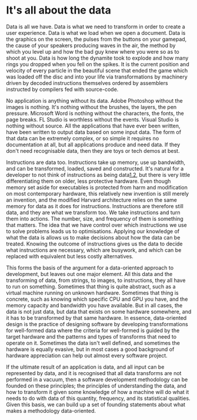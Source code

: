 # It's all about the data

Data is all we have. Data is what we need to transform in order to create a user experience. Data is what we load when we open a document. Data is the graphics on the screen, the pulses from the buttons on your gamepad, the cause of your speakers producing waves in the air, the method by which you level up and how the bad guy knew where you were so as to shoot at you. Data is how long the dynamite took to explode and how many rings you dropped when you fell on the spikes. It is the current position and velocity of every particle in the beautiful scene that ended the game which was loaded off the disc and into your life via transformations by machinery driven by decoded instructions themselves ordered by assemblers instructed by compilers fed with source-code.

No application is anything without its data. Adobe Photoshop without the images is nothing. It's nothing without the brushes, the layers, the pen pressure. Microsoft Word is nothing without the characters, the fonts, the page breaks. FL Studio is worthless without the events. Visual Studio is nothing without source. All the applications that have ever been written, have been written to output data based on some input data. The form of that data can be extremely complex, or so simple it requires no documentation at all, but all applications produce and need data. If they don't need recognisable data, then they are toys or tech demos at best.

Instructions are data too. Instructions take up memory, use up bandwidth, and can be transformed, loaded, saved and constructed. It's natural for a developer to not think of instructions as being data[1.2](https://www.dataorienteddesign.com/dodbook/footnode.html#foot189), but there is very little differentiating them on older, less protective hardware. Even though memory set aside for executables is protected from harm and modification on most contemporary hardware, this relatively new invention is still merely an invention, and the modified Harvard architecture relies on the same memory for data as it does for instructions. Instructions are therefore still data, and they are what we transform too. We take instructions and turn them into actions. The number, size, and frequency of them is something that matters. The idea that we have control over which instructions we use to solve problems leads us to optimisations. Applying our knowledge of what the data is allows us to make decisions about how the data can be treated. Knowing the outcome of instructions gives us the data to decide what instructions are necessary, which are busywork, and which can be replaced with equivalent but less costly alternatives.

This forms the basis of the argument for a data-oriented approach to development, but leaves out one major element. All this data and the transforming of data, from strings, to images, to instructions, they all have to run on something. Sometimes that thing is quite abstract, such as a virtual machine running on unknown hardware. Sometimes that thing is concrete, such as knowing which specific CPU and GPU you have, and the memory capacity and bandwidth you have available. But in all cases, the data is not just data, but data that exists on some hardware somewhere, and it has to be transformed by that same hardware. In essence, data-oriented design is the practice of designing software by developing transformations for well-formed data where the criteria for well-formed is guided by the target hardware and the patterns and types of transforms that need to operate on it. Sometimes the data isn't well defined, and sometimes the hardware is equally evasive, but in most cases a good background of hardware appreciation can help out almost every software project.

If the ultimate result of an application is data, and all input can be represented by data, and it is recognised that all data transforms are not performed in a vacuum, then a software development methodology can be founded on these principles; the principles of understanding the data, and how to transform it given some knowledge of how a machine will do what it needs to do with data of this quantity, frequency, and its statistical qualities. Given this basis, we can build up a set of founding statements about what makes a methodology data-oriented.

